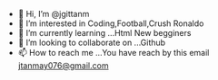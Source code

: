 - 👋 Hi, I’m @jgittanm
- 👀 I’m interested in Coding,Football,Crush Ronaldo
- 🌱 I’m currently learning ...Html New begginers
- 💞️ I’m looking to collaborate on ...Github
- 📫 How to reach me ...You have reach by this email jtanmay076@gmail.com

<!---
jgittanm/jgittanm is a ✨ special ✨ repository because its `README.md` (this file) appears on your GitHub profile.
You can click the Preview link to take a look at your changes.
--->
